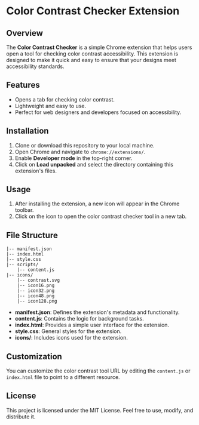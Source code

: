 # Color Contrast Checker Extension

## Overview
The **Color Contrast Checker** is a simple Chrome extension that helps users open a tool for checking color contrast accessibility. This extension is designed to make it quick and easy to ensure that your designs meet accessibility standards.

## Features
- Opens a tab for checking color contrast.
- Lightweight and easy to use.
- Perfect for web designers and developers focused on accessibility.

## Installation
1. Clone or download this repository to your local machine.
2. Open Chrome and navigate to `chrome://extensions/`.
3. Enable **Developer mode** in the top-right corner.
4. Click on **Load unpacked** and select the directory containing this extension's files.

## Usage
1. After installing the extension, a new icon will appear in the Chrome toolbar.
2. Click on the icon to open the color contrast checker tool in a new tab.

## File Structure
```
|-- manifest.json
|-- index.html
|-- style.css
|-- scripts/
    |-- content.js
|-- icons/
    |-- contrast.svg
    |-- icon16.png
    |-- icon32.png
    |-- icon48.png
    |-- icon128.png
```

- **manifest.json**: Defines the extension's metadata and functionality.
- **content.js**: Contains the logic for background tasks.
- **index.html**: Provides a simple user interface for the extension.
- **style.css**: General styles for the extension.
- **icons/**: Includes icons used for the extension.

## Customization
You can customize the color contrast tool URL by editing the `content.js` or `index.html` file to point to a different resource.

## License
This project is licensed under the MIT License. Feel free to use, modify, and distribute it.

